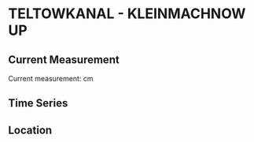 # TELTOWKANAL - KLEINMACHNOW UP

## Current Measurement

Current measurement: <Value topic="rivers/pegel-online/TeK/KLEINMACHNOW UP/measurementValue"/> cm

## Time Series

<TimeSeries topic="rivers/pegel-online/TeK/KLEINMACHNOW UP/measurementValue" period="week" />

## Location

<WorldMap>
  <Marker lat="52.3955293125382" lon="13.207976409937139" labelTopic="rivers/pegel-online/TeK/KLEINMACHNOW UP" />
</WorldMap>
